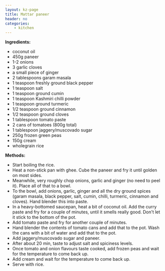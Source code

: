 ```yaml
---
layout: kz-page
title: Mattar paneer
header: no
categories:
    - kitchen
---
```


**Ingredients:**

* coconut oil
* 450g paneer
<nbsp></nbsp>
* 1-2 onions
* 3 garlic cloves
* a small piece of ginger
* 2 tablespoons garam masala
* 1 teaspoon freshly ground black pepper
* 1 teaspoon salt
* 1 teaspoon ground cumin
* 1 teaspoon Kashmiri chilli powder
* 1 teaspoon ground turmeric
* 1/2 teaspoon ground cinnamon
* 1/2 teaspoon ground cloves
<nbsp></nbsp>
* 1 tablespoon tomato paste
* 2 cans of tomatoes (800g total)
* 1 tablespoon jaggery/muscovado sugar
* 250g frozen green peas
* 150g cream
<nbsp></nbsp>
* wholegrain rice

**Methods:**

* Start boiling the rice.
* Heat a non-stick pan with ghee. Cube the paneer and fry it until golden on most sides.
* Meanwhile, very roughly chop onions, garlic and ginger (no need to peel it). Place all of that to a bowl.
* To the bowl, add onions, garlic, ginger and all the dry ground spices (garam masala, black pepper, salt, cumin, chilli, turmeric, cinnamon and cloves). Hand blender this into paste.
* In a heavy-bottomed saucepan, heat a bit of coconut oil. Add the curry paste and fry for a couple of minutes, until it smells really good. Don't let it stick to the bottom of the pot.
* Add tomato paste and fry for another couple of minutes.
* Hand blender the contents of tomato cans and add that to the pot. Wash the cans with a bit of water and add that to the pot.
* Add jaggery/muscovado sugar and paneer.
* After about 20 min, taste to adjust salt and spiciness levels.
* Once tomato and onion flavours taste cooked, add frozen peas and wait for the temperature to come back up.
* Add cream and wait for the temperature to come back up.
* Serve with rice.
